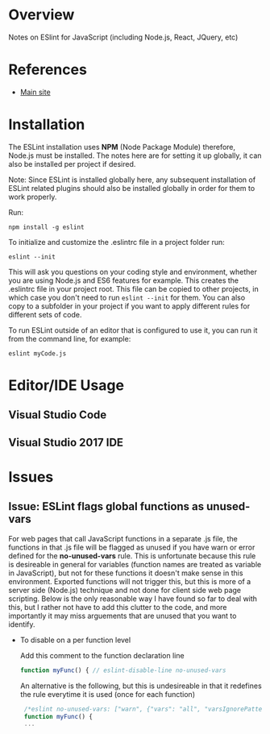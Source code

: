 # Overview

Notes on ESlint for JavaScript (including Node.js, React, JQuery, etc)

# References

* [Main site](https://eslint.org/)

# Installation

The ESLint installation uses **NPM** (Node Package Module) therefore, Node.js must be installed.  The notes here are for setting it up globally, it can also be installed per project if desired.

Note: Since ESLint is installed globally here, any subsequent installation of ESLint related plugins should also be installed globally in order for them to work properly.

Run:
```
npm install -g eslint
```

To initialize and customize the .eslintrc file in a project folder run:

```
eslint --init
```

This will ask you questions on your coding style and environment, whether you are using Node.js and ES6 features for example.  This creates the .eslintrc file in your project root.  This file can be copied to other projects, in which case you don't need to run `eslint --init` for them.  You can also copy to a subfolder in your project if you want to apply different rules for different sets of code.

To run ESLint outside of an editor that is configured to use it, you can run it from the command line, for example:

```
eslint myCode.js
```

# Editor/IDE Usage

## Visual Studio Code

## Visual Studio 2017 IDE

# Issues

## Issue: ESLint flags global functions as unused-vars

For web pages that call JavaScript functions in a separate .js file, the functions in that .js file will be flagged as unused if you have warn or error defined for the **no-unused-vars** rule.  This is unfortunate because this rule is desireable in general for variables (function names are treated as variable in JavaScript), but not for these functions it doesn't make sense in this environment. Exported functions will not trigger this, but this is more of a server side (Node.js) technique and not done for client side web page scripting.  Below is the only reasonable way I have found so far to deal with this, but I rather not have to add this clutter to the code, and more importantly it may miss arguements that are unused that you want to identify.

* To disable on a per function level

  Add this comment to the function declaration line
  
  ```javascript
  function myFunc() { // eslint-disable-line no-unused-vars
  ```
  
  An alternative is the following, but this is undesireable in that it redefines the rule everytime it is used (once for each function)
  
  ```javascript
   /*eslint no-unused-vars: ["warn", {"vars": "all", "varsIgnorePattern": "myFunc"}]*/
   function myFunc() {
   ...
  ```
